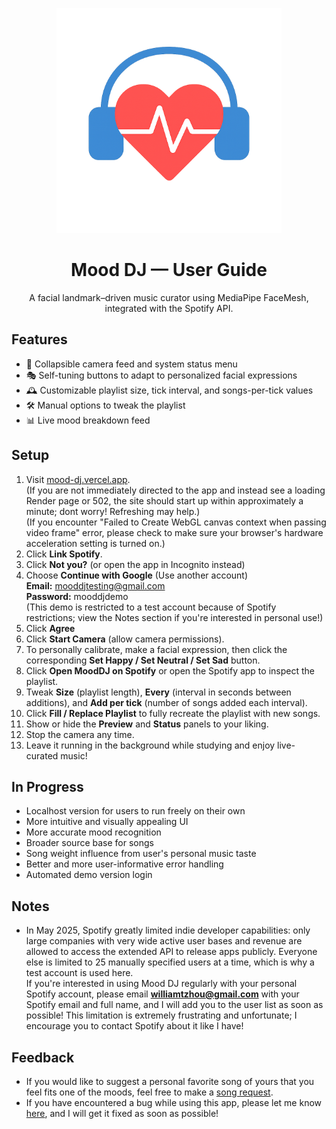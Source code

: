 <p align="center">
  <img src="Frontend/public/MoodDJ_Banner.png" alt="Mood DJ banner" width="360">
</p>

<div align="center">

# **Mood DJ — User Guide**

A facial landmark–driven music curator using MediaPipe FaceMesh, integrated with the Spotify API.

</div>

## **Features**
- 📸 Collapsible camera feed and system status menu
- 🎭 Self-tuning buttons to adapt to personalized facial expressions
- 🕰️ Customizable playlist size, tick interval, and songs-per-tick values
- 🛠️ Manual options to tweak the playlist
- 📊 Live mood breakdown feed

## **Setup**
1. Visit [mood-dj.vercel.app](https://mood-dj.vercel.app/).  
   (If you are not immediately directed to the app and instead see a loading Render page or 502, the site should start up within approximately a minute; dont worry! Refreshing may help.)  
   (If you encounter "Failed to Create WebGL canvas context when passing video frame" error, please check to make sure your browser's hardware acceleration setting is turned on.)
2. Click **Link Spotify**.
3. Click **Not you?** (or open the app in Incognito instead)
4. Choose **Continue with Google** (Use another account)  
   **Email:** mooddjtesting@gmail.com  
   **Password:** mooddjdemo  
   (This demo is restricted to a test account because of Spotify restrictions; view the Notes section if you're interested in personal use!)
5. Click **Agree**
6. Click **Start Camera** (allow camera permissions).
7. To personally calibrate, make a facial expression, then click the corresponding **Set Happy / Set Neutral / Set Sad** button.
8. Click **Open MoodDJ on Spotify** or open the Spotify app to inspect the playlist.
9. Tweak **Size** (playlist length), **Every** (interval in seconds between additions), and **Add per tick** (number of songs added each interval).
10. Click **Fill / Replace Playlist** to fully recreate the playlist with new songs.
11. Show or hide the **Preview** and **Status** panels to your liking.
12. Stop the camera any time.
13. Leave it running in the background while studying and enjoy live-curated music!

## **In Progress**
- Localhost version for users to run freely on their own
- More intuitive and visually appealing UI
- More accurate mood recognition
- Broader source base for songs
- Song weight influence from user's personal music taste
- Better and more user-informative error handling
- Automated demo version login

## **Notes**
- In May 2025, Spotify greatly limited indie developer capabilities: only large companies with very wide active user bases and revenue are allowed to access the extended API to release apps publicly. Everyone else is limited to 25 manually specified users at a time, which is why a test account is used here.  
  If you're interested in using Mood DJ regularly with your personal Spotify account, please email **williamtzhou@gmail.com** with your Spotify email and full name, and I will add you to the user list as soon as possible! This limitation is extremely frustrating and unfortunate; I encourage you to contact Spotify about it like I have!

## **Feedback**
- If you would like to suggest a personal favorite song of yours that you feel fits one of the moods, feel free to make a [song request](https://docs.google.com/forms/d/e/1FAIpQLSceqAudO6Z2ZNb7wbNTjyhtBOMv9roR3m2fGdlxkmO1AmK4FQ/viewform?usp=sharing&ouid=103233312580297337109). 
- If you have encountered a bug while using this app, please let me know [here](https://docs.google.com/forms/d/e/1FAIpQLSdCczmU_n6qpOmxcMBLI_jfo4gXbO-JxDGnHcFny-DewwoxfQ/viewform?usp=sharing&ouid=103233312580297337109), and I will get it fixed as soon as possible!
